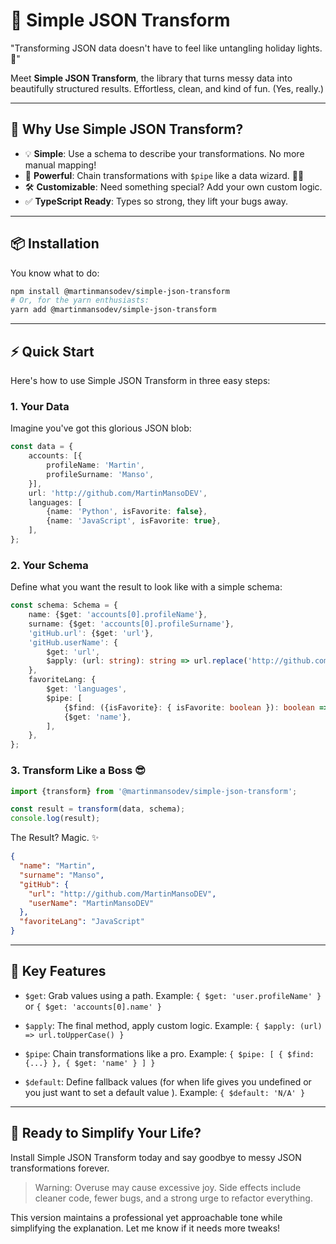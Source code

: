 # 🔧 Simple JSON Transform

"Transforming JSON data doesn't have to feel like untangling holiday lights. 🎄"

Meet **Simple JSON Transform**, the library that turns messy data into beautifully structured results. Effortless,
clean, and kind of fun. (Yes, really.)

---

## 🚀 Why Use Simple JSON Transform?

- 💡 **Simple**: Use a schema to describe your transformations. No more manual mapping!
- 🔗 **Powerful**: Chain transformations with `$pipe` like a data wizard. 🧙‍♂️
- 🛠 **Customizable**: Need something special? Add your own custom logic.
- ✅ **TypeScript Ready**: Types so strong, they lift your bugs away.

---

## 📦 Installation

You know what to do:

```bash
npm install @martinmansodev/simple-json-transform
# Or, for the yarn enthusiasts:
yarn add @martinmansodev/simple-json-transform
```

---

## ⚡ Quick Start

Here's how to use Simple JSON Transform in three easy steps:

### 1. Your Data

Imagine you've got this glorious JSON blob:

```typescript
const data = {
    accounts: [{
        profileName: 'Martin',
        profileSurname: 'Manso',
    }],
    url: 'http://github.com/MartinMansoDEV',
    languages: [
        {name: 'Python', isFavorite: false},
        {name: 'JavaScript', isFavorite: true},
    ],
};
```

### 2. Your Schema

Define what you want the result to look like with a simple schema:

```typescript
const schema: Schema = {
    name: {$get: 'accounts[0].profileName'},
    surname: {$get: 'accounts[0].profileSurname'},
    'gitHub.url': {$get: 'url'},
    'gitHub.userName': {
        $get: 'url',
        $apply: (url: string): string => url.replace('http://github.com/', ''),
    },
    favoriteLang: {
        $get: 'languages',
        $pipe: [
            {$find: ({isFavorite}: { isFavorite: boolean }): boolean => isFavorite},
            {$get: 'name'},
        ],
    },
};
```

### 3. Transform Like a Boss 😎

```typescript
import {transform} from '@martinmansodev/simple-json-transform';

const result = transform(data, schema);
console.log(result);

```

The Result? Magic. ✨

```json
{
  "name": "Martin",
  "surname": "Manso",
  "gitHub": {
    "url": "http://github.com/MartinMansoDEV",
    "userName": "MartinMansoDEV"
  },
  "favoriteLang": "JavaScript"
}

```

---

## 🧙 Key Features

- `$get`: Grab values using a path. Example: `{ $get: 'user.profileName' }` or `{ $get: 'accounts[0].name' }`

- `$apply`: The final method, apply custom logic.
  Example: `{ $apply: (url) => url.toUpperCase() }`

- `$pipe`: Chain transformations like a pro.
  Example: `{ $pipe: [ { $find: {...} }, { $get: 'name' } ] }`

- `$default`: Define fallback values (for when life gives you undefined or you just want to set a default value ).
  Example: `{ $default: 'N/A' }`

---

## 🎉 Ready to Simplify Your Life?

Install Simple JSON Transform today and say goodbye to messy JSON transformations forever.

> Warning: Overuse may cause excessive joy.
> Side effects include cleaner code, fewer bugs, and a strong urge to refactor everything.

This version maintains a professional yet approachable tone while simplifying the explanation. Let me know if it needs
more tweaks!



